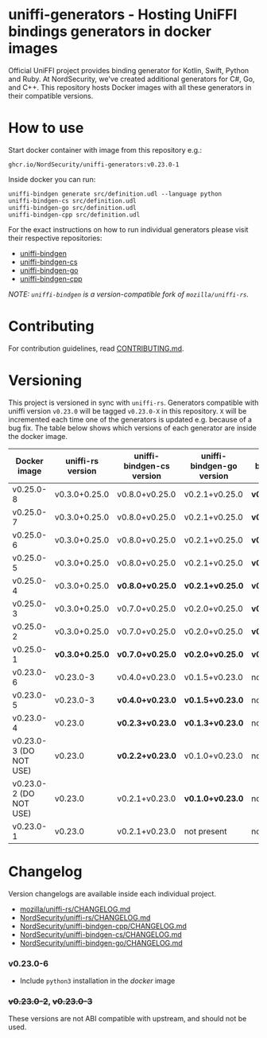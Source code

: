 # uniffi-generators - Hosting UniFFI bindings generators in docker images

Official UniFFI project provides binding generator for Kotlin, Swift, Python and Ruby. At
NordSecurity, we've created additional generators for C#, Go, and C++. This repository hosts Docker
images with all these generators in their compatible versions.

# How to use

Start docker container with image from this repository e.g.:
```
ghcr.io/NordSecurity/uniffi-generators:v0.23.0-1
```
Inside docker you can run:
```
uniffi-bindgen generate src/definition.udl --language python
uniffi-bindgen-cs src/definition.udl
uniffi-bindgen-go src/definition.udl
uniffi-bindgen-cpp src/definition.udl
```
For the exact instructions on how to run individual generators please visit their respective repositories:
- [uniffi-bindgen](https://github.com/NordSecurity/uniffi-rs)
- [uniffi-bindgen-cs](https://github.com/NordSecurity/uniffi-bindgen-cs)
- [uniffi-bindgen-go](https://github.com/NordSecurity/uniffi-bindgen-go)
- [uniffi-bindgen-cpp](https://github.com/NordSecurity/uniffi-bindgen-cpp)

*NOTE: `uniffi-bindgen` is a version-compatible fork of `mozilla/uniffi-rs`.*

# Contributing

For contribution guidelines, read [CONTRIBUTING.md](CONTRIBUTING.md).

# Versioning

This project is versioned in sync with `uniffi-rs`. Generators compatible with uniffi
version `v0.23.0` will be tagged `v0.23.0-X` in this repository. `X` will be incremented
each time one of the generators is updated e.g. because of a bug fix. The table below
shows which versions of each generator are inside the docker image.


| Docker image           | uniffi-rs version     | uniffi-bindgen-cs version | uniffi-bindgen-go version | uniffi-bindgen-cpp version |
|------------------------|-----------------------|---------------------------|---------------------------|----------------------------|
| v0.25.0-8              | v0.3.0+0.25.0         | v0.8.0+v0.25.0            | v0.2.1+v0.25.0            | **v0.6.0+v0.25.0**         |
| v0.25.0-7              | v0.3.0+0.25.0         | v0.8.0+v0.25.0            | v0.2.1+v0.25.0            | **v0.5.0+v0.25.0**         |
| v0.25.0-6              | v0.3.0+0.25.0         | v0.8.0+v0.25.0            | v0.2.1+v0.25.0            | **v0.4.2+v0.25.0**         |
| v0.25.0-5              | v0.3.0+0.25.0         | v0.8.0+v0.25.0            | v0.2.1+v0.25.0            | **v0.4.1+v0.25.0**         |
| v0.25.0-4              | v0.3.0+0.25.0         | **v0.8.0+v0.25.0**        | **v0.2.1+v0.25.0**        | **v0.4.0+v0.25.0**         |
| v0.25.0-3              | v0.3.0+0.25.0         | v0.7.0+v0.25.0            | v0.2.0+v0.25.0            | **v0.3.0+v0.25.0**         |
| v0.25.0-2              | v0.3.0+0.25.0         | v0.7.0+v0.25.0            | v0.2.0+v0.25.0            | **v0.2.2+v0.25.0**         |
| v0.25.0-1              | **v0.3.0+0.25.0**     | **v0.7.0+v0.25.0**        | **v0.2.0+v0.25.0**        | **v0.1.0+v0.25.0**         |
| v0.23.0-6              | v0.23.0-3             | v0.4.0+v0.23.0            | v0.1.5+v0.23.0            | not present                |
| v0.23.0-5              | v0.23.0-3             | **v0.4.0+v0.23.0**        | **v0.1.5+v0.23.0**        | not present                |
| v0.23.0-4              | v0.23.0               | **v0.2.3+v0.23.0**        | **v0.1.3+v0.23.0**        | not present                |
| v0.23.0-3 (DO NOT USE) | v0.23.0               | **v0.2.2+v0.23.0**        | v0.1.0+v0.23.0            | not present                |
| v0.23.0-2 (DO NOT USE) | v0.23.0               | v0.2.1+v0.23.0            | **v0.1.0+v0.23.0**        | not present                |
| v0.23.0-1              | v0.23.0               | v0.2.1+v0.23.0            | not present               | not present                |

# Changelog

Version changelogs are available inside each individual project.

- [mozilla/uniffi-rs/CHANGELOG.md](https://github.com/mozilla/uniffi-rs/blob/main/CHANGELOG.md)
- [NordSecurity/uniffi-rs/CHANGELOG.md](https://github.com/NordSecurity/uniffi-rs/blob/main/CHANGELOG.md)
- [NordSecurity/uniffi-bindgen-cpp/CHANGELOG.md](https://github.com/NordSecurity/uniffi-bindgen-cpp/blob/main/CHANGELOG.md)
- [NordSecurity/uniffi-bindgen-cs/CHANGELOG.md](https://github.com/NordSecurity/uniffi-bindgen-cs/blob/main/CHANGELOG.md)
- [NordSecurity/uniffi-bindgen-go/CHANGELOG.md](https://github.com/NordSecurity/uniffi-bindgen-go/blob/main/CHANGELOG.md)

### v0.23.0-6

- Include `python3` installation in the *docker* image

### ~~v0.23.0-2~~, ~~v0.23.0-3~~

These versions are not ABI compatible with upstream, and should not be used.
